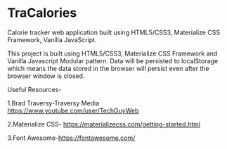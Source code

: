 # TraCalories
Calorie tracker web application built using HTML5/CSS3,  Materialize CSS Framework, Vanilla JavaScript.

This project is built using HTML5/CSS3,  Materialize CSS Framework and Vanilla Javascript Modular pattern. Data will be persisted to localStorage which means the data stored in the browser will persist even after the browser window is closed.


Useful Resources-

1.Brad Traversy-Traversy Media https://www.youtube.com/user/TechGuyWeb

2.Materialize CSS- https://materializecss.com/getting-started.html

3.Font Awesome-https://fontawesome.com/


